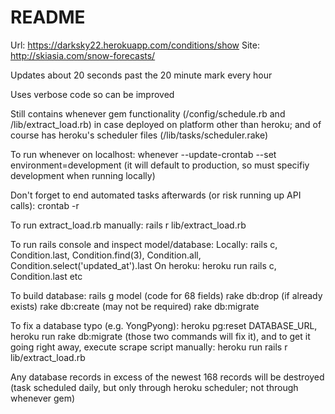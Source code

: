 # README



Url: https://darksky22.herokuapp.com/conditions/show
Site: http://skiasia.com/snow-forecasts/

Updates about 20 seconds past the 20 minute mark every hour

Uses verbose code so can be improved 

Still contains whenever gem functionality (/config/schedule.rb and /lib/extract_load.rb) in case deployed on platform other than heroku; and of course has heroku's scheduler files (/lib/tasks/scheduler.rake)


To run whenever on localhost: 
whenever --update-crontab --set environment=development 
(it will default to production, so must specifiy development when running locally)

Don't forget to end automated tasks afterwards (or risk running up API calls): crontab -r


To run extract_load.rb manually: rails r lib/extract_load.rb

To run rails console and inspect model/database:
Locally: rails c, Condition.last, Condition.find(3), Condition.all, Condition.select('updated_at').last
On heroku: heroku run rails c, Condition.last etc

To build database: 
rails g model (code for 68 fields)
rake db:drop (if already exists)
rake db:create (may not be required)
rake db:migrate

To fix a database typo (e.g. YongPyong):
heroku pg:reset DATABASE_URL, heroku run rake db:migrate (those two commands will fix it), and to get it going right away, execute scrape script manually: heroku run rails r lib/extract_load.rb

Any database records in excess of the newest 168 records will be destroyed (task scheduled daily, but only through heroku scheduler; not through whenever gem)





